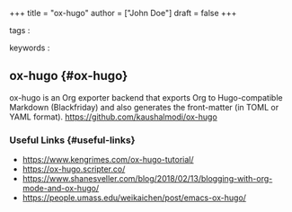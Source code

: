+++
title = "ox-hugo"
author = ["John Doe"]
draft = false
+++

tags
:


keywords
:


## ox-hugo {#ox-hugo}

ox-hugo is an Org exporter backend that exports Org to Hugo-compatible Markdown (Blackfriday) and also generates the front-matter (in TOML or YAML format).
<https://github.com/kaushalmodi/ox-hugo>


### Useful Links {#useful-links}

-   <https://www.kengrimes.com/ox-hugo-tutorial/>
-   <https://ox-hugo.scripter.co/>
-   <https://www.shanesveller.com/blog/2018/02/13/blogging-with-org-mode-and-ox-hugo/>
-   <https://people.umass.edu/weikaichen/post/emacs-ox-hugo/>
